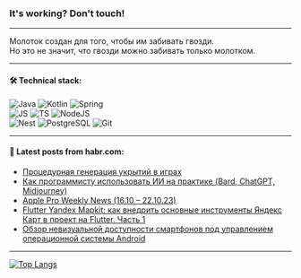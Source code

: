 ### It's working? Don't touch!

---
Молоток создан для того, чтобы им забивать гвозди. <br>
Но это не значит, что гвозди можно забивать только молотком.

---

#### 🛠️ Technical stack:

![Java](https://img.shields.io/badge/Java-informational?logo=Oracle&style=flat&logoColor=white&color=FF4500)
![Kotlin](https://img.shields.io/badge/Kotlin-informational?logo=Kotlin&style=flat&logoColor=white&color=774D97)
![Spring](https://img.shields.io/badge/SpringBoot-informational?logo=SpringBoot&style=flat&logoColor=white&color=6DB33F) <br>
![JS](https://img.shields.io/badge/JS-informational?logo=javaScript&style=flat&logoColor=black&color=F7Df1E)
![TS](https://img.shields.io/badge/TypeScript-informational?logo=typeScript&style=flat&logoColor=black&color=0667A8)
![NodeJS](https://img.shields.io/badge/NodeJS-informational?logo=node.js&style=flat&logoColor=white&color=70A760) <br>
![Nest](https://img.shields.io/badge/NestJS-informational?logo=NestJS&style=flat&logoColor=white&color=E0234E)
![PostgreSQL](https://img.shields.io/badge/PostgreSQL-informational?logo=PostgreSQL&style=flat&logoColor=white&color=DAA520)
![Git](https://img.shields.io/badge/Git-informational?logo=git&style=flat&logoColor=white&color=778899)

___

#### 💬 Latest posts from habr.com:

<!-- BLOG-POST-LIST:START -->
- [Процедурная генерация укрытий в играх](https://habr.com/ru/articles/769696/?utm_source=habrahabr&utm_medium=rss&utm_campaign=769696)
- [Как программисту использовать ИИ на практике &lpar;Bard, ChatGPT, Midjourney&rpar;](https://habr.com/ru/articles/769128/?utm_source=habrahabr&utm_medium=rss&utm_campaign=769128)
- [Apple Pro Weekly News &lpar;16.10 – 22.10.23&rpar;](https://habr.com/ru/articles/769400/?utm_source=habrahabr&utm_medium=rss&utm_campaign=769400)
- [Flutter Yandex Mapkit: как внедрить основные инструменты Яндекс Карт в проект на Flutter. Часть 1](https://habr.com/ru/companies/friflex/articles/769662/?utm_source=habrahabr&utm_medium=rss&utm_campaign=769662)
- [Обзор невизуальной доступности смартфонов под управлением операционной системы Android](https://habr.com/ru/articles/769654/?utm_source=habrahabr&utm_medium=rss&utm_campaign=769654)
<!-- BLOG-POST-LIST:END -->

---
[![Top Langs](https://github-readme-stats-git-master-advtsetting-gmailcom.vercel.app/api/top-langs/?username=zloylis&langs_count=10&hide_title=false&title_color=e6edf3&size_weight=0.5&count_weight=0.5&layout=compact&hide_border=true&theme=dracula)](https://github.com/zloylis)

<!-- ![GitHub stats](https://github-readme-stats-git-master-advtsetting-gmailcom.vercel.app/api?username=zloylis&show_icons=true&hide_border=true&theme=dracula&hide_title=true&include_all_commits=true&count_private=true&hide=contribs&hide_rank=true) -->
